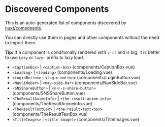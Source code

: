 # Discovered Components

This is an auto-generated list of components discovered by [nuxt/components](https://github.com/nuxt/components).

You can directly use them in pages and other components without the need to import them.

**Tip:** If a component is conditionally rendered with `v-if` and is big, it is better to use `Lazy` or `lazy-` prefix to lazy load.

- `<CaptionBox>` | `<caption-box>` (components/CaptionBox.vue)
- `<Loading>` | `<loading>` (components/Loading.vue)
- `<LoginButton>` | `<login-button>` (components/LoginButton.vue)
- `<NavSideBar>` | `<nav-side-bar>` (components/NavSideBar.vue)
- `<SNSShareButton>` | `<s-n-s-share-button>` (components/SNSShareButton.vue)
- `<TheResultAnimeInfo>` | `<the-result-anime-info>` (components/TheResultAnimeInfo.vue)
- `<TheResultTextBox>` | `<the-result-text-box>` (components/TheResultTextBox.vue)
- `<TitleImages>` | `<title-images>` (components/TitleImages.vue)

